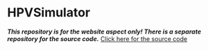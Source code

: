 # HPVSimulator
***This repository is for the website aspect only! There is a separate repository for the source code.***
[Click here for the source code](https://github.com/jgOhYeah/HPVSimulatorSource)
